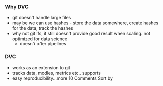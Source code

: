 ### Why DVC
- git doesn't handle large files
- may be we can use hashes - store the data somewhere, create hashes for the data, track the hashes
- why not git lfs, it still doesn't provide good result when scaling. not optimized for data science
    - doesn't offer pipelines

### DVC
- works as an extension to git
- tracks data, modles, metrics etc.. supports 
- easy reproducibility...more
10 Comments
Sort by
    